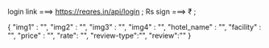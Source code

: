  login link ===>  https://reqres.in/api/login ;
 Rs sign ===> ₹ ;

   {
            "img1" : "",
            "img2" : "",
            "img3" : "",
            "img4" : "",
            "hotel_name" : "",
            "facility" : "",
            "price" : "",
            "rate": "",
            "review-type":"",
            "review":""
        }